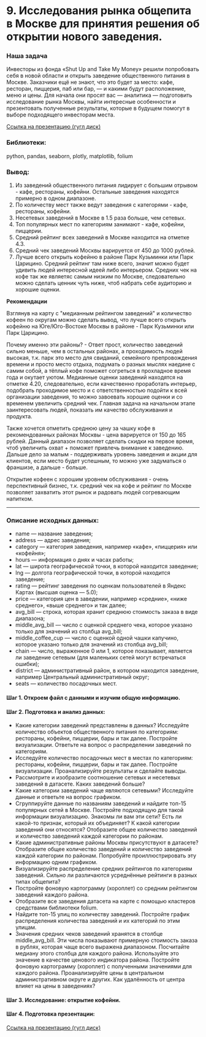 # 9. Исследования рынка общепита в Москве для принятия решения об открытии нового заведения.
### Наша задача
Инвесторы из фонда «Shut Up and Take My Money» решили попробовать себя в новой области и открыть заведение общественного питания в Москве. Заказчики ещё не знают, что это будет за место: кафе, ресторан, пиццерия, паб или бар, — и какими будут расположение, меню и цены. Для начала они просят вас — аналитика — подготовить исследование рынка Москвы, найти интересные особенности и презентовать полученные результаты, которые в будущем помогут в выборе подходящего инвесторам места.

[Ссылка на презентацию (гугл диск)](https://drive.google.com/file/d/1-YWrj0XwAreHZZ2x4JqznYc1w1kMWdsg/view?usp=sharing)

### Библиотеки:
python, pandas, seaborn, plotly, matplotlib, folium

### Вывод:
1. Из заведений общественного питания лидирует с большим отрывом - кафе, рестораны, кофейни. Остальные заведения находятся примерно в одном диапазоне.
2. По количеству мест также ведут заведения с категорями - кафе, рестораны, кофейни.
3. Несетевых заведений в Москве в 1.5 раза больше, чем сетевых.
4. Топ популярных мест по категориям занимают - кафе, кофейни, пиццерии.
5. Средний рейтинг всех заведений в Москве находится на отметке 4.3.
6. Средний чек заведений Москвы варируется от 450 до 1000 рублей.
7. Лучше всего открыть кофейню в районе Парк Кузьминки или Парк Царицино. Средний рейтинг там ниже всего, значит можно будет удивить людей интересной идеей либо интерьером. Средних чек на кофе так же являетяс самым низким по Москве, следовательно можно сделать ценник чуть ниже, чтоб набрать себе аудиторию и хорошие оценки.

**Рекомендации**

Взглянув на карту с "медианным рейтингом заведений" и количество кофеен по округам можно сделать вывод, что лучше всего открыть кофейню на Юге/Юго-Востоке Москвы в районе - Парк Кузьминки или Парк Царицино.

Почему именно эти районы? - Ответ прост, количество заведений сильно меньше, чем в остальных районах, а проходимость людей высокая, т.к. парк это место для свиданий, семейного препровождения времени и просто место отдыха, подумать о разных мыслях наедине с самим собой, а тёплый кофе поможет согреться в прохладное время года и окутает уютом. Медианные оценки заведений находятся на отметке 4.20, следовательно, если качественно проработать интерьер, подобрать проходимое место и с ответственностью подойти к всей организации заведения, то можно завоевать хорошие оценки и со временем увеличить средний чек. Главная задача на начальном этапе заинтересовать людей, показать им качество обслуживания и продукта.

Также хочется отметить среднюю цену за чашку кофе в рекомендованных районах Москвы - цена варируется от 150 до 165 рублей. Данный диапазон позволяет сделать скидки на первое время, чтоб увеличить охват + поможет привлечь внимание к заведению. Дальше дело за малым - поддерживать уровень заведения и акции для клиентов, если место будет успешным, то можно уже задуматься о франшизе, а дальше - больше.

Открытие кофеен с хорошим уровнем обслуживания - очень перспективный бизнес, т.к. средний чек на кофе и рейтинг по Москве позволяет захватить этот рынок и радовать людей согревающим напитком.

---
### Описание исходных данных:
- name — название заведения;
- address — адрес заведения;
- category — категория заведения, например «кафе», «пиццерия» или «кофейня»;
- hours — информация о днях и часах работы;
- lat — широта географической точки, в которой находится заведение;
- lng — долгота географической точки, в которой находится заведение;
- rating — рейтинг заведения по оценкам пользователей в Яндекс Картах (высшая оценка — 5.0);
- price — категория цен в заведении, например «средние», «ниже среднего», «выше среднего» и так далее;
- avg_bill — строка, которая хранит среднюю стоимость заказа в виде диапазона;
- middle_avg_bill — число с оценкой среднего чека, которое указано только для значений из столбца avg_bill;
- middle_coffee_cup — число с оценкой одной чашки капучино, которое указано только для значений из столбца avg_bill;
- chain — число, выраженное 0 или 1, которое показывает, является ли заведение сетевым (для маленьких сетей могут встречаться ошибки);
- district — административный район, в котором находится заведение, например Центральный административный округ;
- seats — количество посадочных мест.

#### Шаг 1. Откроем файл с данными и изучим общую информацию.
#### Шаг 2. Подготовка и анализ данных:
- Какие категории заведений представлены в данных? Исследуйте количество объектов общественного питания по категориям: рестораны, кофейни, пиццерии, бары и так далее. Постройте визуализации. Ответьте на вопрос о распределении заведений по категориям.
- Исследуйте количество посадочных мест в местах по категориям: рестораны, кофейни, пиццерии, бары и так далее. Постройте визуализации. Проанализируйте результаты и сделайте выводы.
- Рассмотрите и изобразите соотношение сетевых и несетевых заведений в датасете. Каких заведений больше?
- Какие категории заведений чаще являются сетевыми? Исследуйте данные и ответьте на вопрос графиком.
- Сгруппируйте данные по названиям заведений и найдите топ-15 популярных сетей в Москве. Постройте подходящую для такой информации визуализацию. Знакомы ли вам эти сети? Есть ли какой-то признак, который их объединяет? К какой категории заведений они относятся? Отобразите общее количество заведений и количество заведений каждой категории по районам.
- Какие административные районы Москвы присутствуют в датасете? Отобразите общее количество заведений и количество заведений каждой категории по районам. Попробуйте проиллюстрировать эту информацию одним графиком.
- Визуализируйте распределение средних рейтингов по категориям заведений. Сильно ли различаются усреднённые рейтинги в разных типах общепита?
- Постройте фоновую картограмму (хороплет) со средним рейтингом заведений каждого района. 
- Отобразите все заведения датасета на карте с помощью кластеров средствами библиотеки folium.
- Найдите топ-15 улиц по количеству заведений. Постройте график распределения количества заведений и их категорий по этим улицам.
- Значения средних чеков заведений хранятся в столбце middle_avg_bill. Эти числа показывают примерную стоимость заказа в рублях, которая чаще всего выражена диапазоном. Посчитайте медиану этого столбца для каждого района. Используйте это значение в качестве ценового индикатора района. Постройте фоновую картограмму (хороплет) с полученными значениями для каждого района. Проанализируйте цены в центральном административном округе и других. Как удалённость от центра влияет на цены в заведениях?
#### Шаг 3. Исследование: открытие кофейни.
#### Шаг 4. Подготовка презентации:
[Ссылка на презентацию (гугл диск)](https://drive.google.com/file/d/1-YWrj0XwAreHZZ2x4JqznYc1w1kMWdsg/view?usp=sharing)

